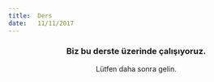 ```yaml
---
title:  Ders
date:   11/11/2017
---
```


### <center>Biz bu derste üzerinde çalışıyoruz.</center>
<center>Lütfen daha sonra gelin.</center>